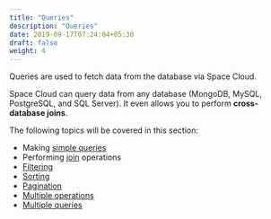 ```yaml
---
title: "Queries"
description: "Queries"
date: 2019-09-17T07:24:04+05:30
draft: false
weight: 4
---
```


Queries are used to fetch data from the database via Space Cloud. 

Space Cloud can query data from any database (MongoDB, MySQL, PostgreSQL, and SQL Server). It even allows you to perform **cross-database joins**.

The following topics will be covered in this section:

- Making [simple queries](/storage/database/queries/simple-queries)
- Performing [join](/storage/database/queries/joins) operations
- [Filtering](/storage/database/queries/filtering)
- [Sorting](/storage/database/queries/sorting)
- [Pagination](/storage/database/queries/pagination)
- [Multiple operations](/storage/database/queries/multiple-operations)
- [Multiple queries](/storage/database/queries/multiple-queries) 